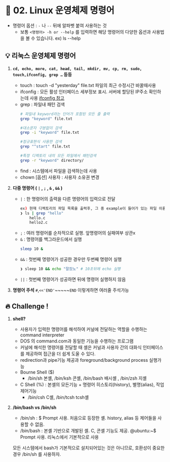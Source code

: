 # 🌈 02. Linux 운영체제 명령어
- 명령어 옵션 : `-` 나 `--` 뒤에 알파벳 붙여 사용하는 것
    - 보통 `<명령어> -h or --help` 를 입력하면 해당 명령어의 다양한 옵션과 사용법을 볼 수 있습니다. ex) ls --help

## 💡 리눅스 운영체제 명령어
1. **`cd, echo, more, cat, head, tail, mkdir, mv, cp, rm, sudo, touch,ifconfig, grep …` 등등**
    - touch : touch -d "yesterday" file.txt 파일의 최근 수정시간 바꿀때사용
    - ifconfig : 모든 활성 인터페이스 세부정보 표시. 서버에 할당된 IP주소 확인하는데 사용
    [ifconfig 참고](https://github.com/gistraw0454/KnockOn_Bootcamp/blob/main/LinuxOS/08_ufw.md)
    - grep : 파일내 패턴 검색
        ```bash
        # 파일내 keyword라는 단어가 포함된 모든 줄 출력
        grep "keyword" file.txt 

        #대소문자 구분없이 검색
        grep -i "keyword" file.txt

        #정규표현식 사용한 검색
        grep "^start" file.txt

        #특정 디렉토리 내의 모든 파일에서 패턴검색
        grep -r "keyword" directory/
        ```
    - find : 시스템에서 파일을 검색하는데 사용
    - chown [옵션] 사용자 : 사용자 소유권 변경
        

2. **다중 명령어  ( `|` , `;` , `&` , `&&` )**
    - `|` : 한 명령어의 출력을 다른 명령어의 입력으로 전달
        ```bash
        ex) 현재 디렉토리의 파일 목록을 출력후, 그 중 example이 들어가 있는 파일 이름을 찾아 출력
        ❯ ls | grep "hello"
            hello.c
            hello2.c
        ```
    - `;` : 여러 명령어를 순차적으로 실행. 앞명령어의 실패여부 상관x
    - `&` : 명령어를 백그라운드에서 실행
        ```bash
        sleep 10 &
        ```
    - `&&` : 첫번째 명령어가 성공한 경우만 두번째 명령어 실행
        ```bash
        ❯ sleep 10 && echo "잘잤노" # 10초뒤에 echo 실행
        ```
    - `||` : 첫번째 명령어가 성공하면 뒤에 명령어 실행하지 않음

3. **명령어 주석**
    `#`,`<<'END'`~~~~~`END` 이렇게하면 여러줄 주석가능

## 🔥 Challenge !
1. **shell?**
    - 사용자가 입력한 명령어를 해석하여 커널에 전달하는 역할을 수행하는 command interpreter
    - DOS 의 command.com과 동일한 기능을 수행하는 프로그램
    - 커널에 해석한 명령어를 전달할 때 셸은 커널과 사용자 간의 대화식 인터페이스를 제공하여 접근을 더 쉽게 도울 수 있다.
    - redirection과 pipe기능 제공과 foreground/background process 실행가능
    - Bourne Shell ($)
        - /bin/sh 본셸, /bin/ksh 콘셸, /bin/bash 배시셸 , /bin/zsh 지셸
    - C Shell (%) : 본셸의 모든기능 + 명령어 히스토리(history), 별명(alias), 작업제어기능 
        - /bin/csh C셸, /bin/tcsh tcsh셸
2. **/bin/bash vs /bin/sh**
    - /bin/sh : $ Prompt 사용. 처음으로 등장한 셸. history, alias 등 제어들을 사용할 수 없음.
    - /bin/bash : 본셸 기반으로 개발된 셸. C, 콘셸 기능도 제공. @ubuntu:~$ Prompt 사용. 리눅스에서 기본적으로 사용
    
    모든 시스템에서 bash가 기본적으로 설치되어있는 것은 아니므로, 호환성이 중요한 경우 /bin/sh 를 사용하자.
